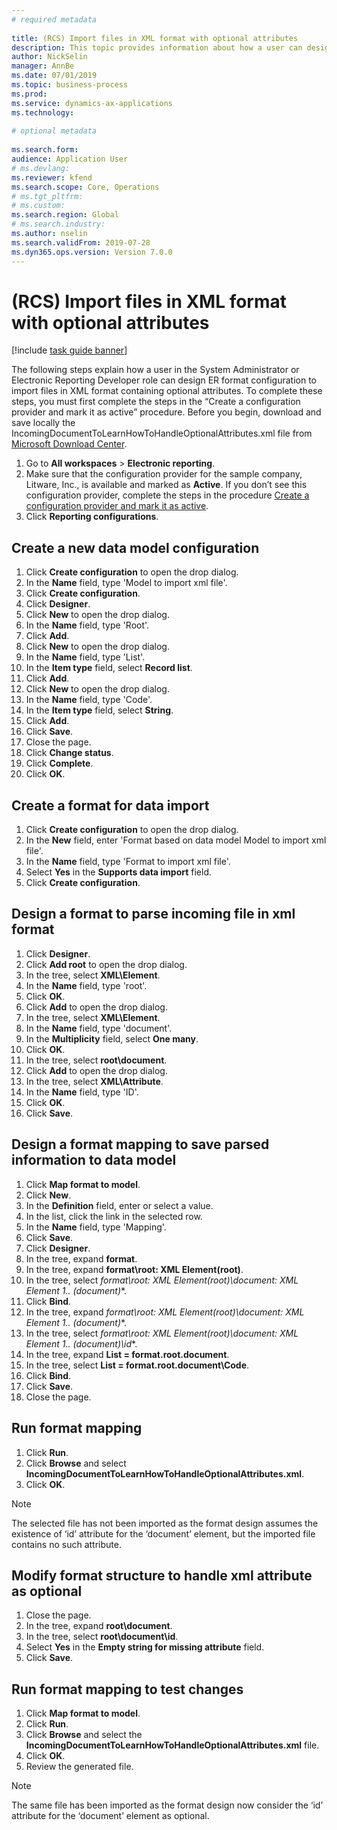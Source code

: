```yaml
--- 
# required metadata 
 
title: (RCS) Import files in XML format with optional attributes
description: This topic provides information about how a user can design ER format configuration to import files in XML format containing optional attributes.
author: NickSelin
manager: AnnBe 
ms.date: 07/01/2019
ms.topic: business-process 
ms.prod:  
ms.service: dynamics-ax-applications 
ms.technology:  
 
# optional metadata 
 
ms.search.form:  
audience: Application User 
# ms.devlang:  
ms.reviewer: kfend
ms.search.scope: Core, Operations 
# ms.tgt_pltfrm:  
# ms.custom:  
ms.search.region: Global
# ms.search.industry: 
ms.author: nselin
ms.search.validFrom: 2019-07-28 
ms.dyn365.ops.version: Version 7.0.0 
---
```

# (RCS) Import files in XML format with optional attributes

[!include [task guide banner](../../includes/task-guide-banner.md)]

The following steps explain how a user in the System Administrator or Electronic Reporting Developer role can design ER format configuration to import files in XML format containing optional attributes. To complete these steps, you must first complete the steps in the “Create a configuration provider and mark it as active” procedure. Before you begin, download and save locally the IncomingDocumentToLearnHowToHandleOptionalAttributes.xml file from [Microsoft Download Center](https://go.microsoft.com/fwlink/?linkid=874684).

1.	Go to **All workspaces** > **Electronic reporting**.
2.	Make sure that the configuration provider for the sample company, Litware, Inc., is available and marked as **Active**. If you don’t see this configuration provider, complete the steps in the procedure [Create a configuration provider and mark it as active](er-configuration-provider-mark-it-active-2016-11.md).
3.	Click **Reporting configurations**.

## Create a new data model configuration
1.	Click **Create configuration** to open the drop dialog.
2.	In the **Name** field, type 'Model to import xml file'.
3.	Click **Create configuration**.
4.	Click **Designer**.
5.	Click **New** to open the drop dialog.
6.	In the **Name** field, type 'Root'.
7.	Click **Add**.
8.	Click **New** to open the drop dialog.
9.	In the **Name** field, type 'List'.
10.	In the **Item type** field, select **Record list**.
11.	Click **Add**.
12.	Click **New** to open the drop dialog.
13.	In the **Name** field, type 'Code'.
14.	In the **Item type** field, select **String**.
15.	Click **Add**.
16.	Click **Save**.
17.	Close the page.
18.	Click **Change status**.
19.	Click **Complete**.
20.	Click **OK**.

## Create a format for data import
1.	Click **Create configuration** to open the drop dialog.
2.	In the **New** field, enter 'Format based on data model Model to import xml file'.
3.	In the **Name** field, type 'Format to import xml file'.
4.	Select **Yes** in the **Supports data import** field.
5.	Click **Create configuration**.

## Design a format to parse incoming file in xml format
1.	Click **Designer**.
2.	Click **Add root** to open the drop dialog.
3.	In the tree, select **XML\Element**.
4.	In the **Name** field, type 'root'.
5.	Click **OK**.
6.	Click **Add** to open the drop dialog.
7.	In the tree, select **XML\Element**.
8.	In the **Name** field, type 'document'.
9.	In the **Multiplicity** field, select **One many**.
10.	Click **OK**.
11.	In the tree, select **root\document**.
12.	Click **Add** to open the drop dialog.
13.	In the tree, select **XML\Attribute**.
14.	In the **Name** field, type 'ID'.
15.	Click **OK**.
16.	Click **Save**.

## Design a format mapping to save parsed information to data model
1. Click **Map format to model**.
2. Click **New**.
3. In the **Definition** field, enter or select a value.
4. In the list, click the link in the selected row.
5. In the **Name** field, type 'Mapping'.
6. Click **Save**.
7. Click **Designer**.
8. In the tree, expand **format**.
9. In the tree, expand **format\root: XML Element(root)**.
10.	In the tree, select **format\root: XML Element(root)\document: XML Element 1..* (document)**.
11.	Click **Bind**.
12.	In the tree, expand **format\root: XML Element(root)\document: XML Element 1..* (document)**.
13.	In the tree, select **format\root: XML Element(root)\document: XML Element 1..* (document)\id**.
14.	In the tree, expand **List = format.root.document**.
15.	In the tree, select **List = format.root.document\Code**.
16.	Click **Bind**.
17.	Click **Save**.
18.	Close the page.
 
## Run format mapping
1. Click **Run**.
2. Click **Browse** and select **IncomingDocumentToLearnHowToHandleOptionalAttributes.xml**.
3. Click **OK**.

> [!NOTE]
> The selected file has not been imported as the format design assumes the existence of ‘id’ attribute for the ‘document’ element, but the imported file contains no such attribute.

## Modify format structure to handle xml attribute as optional
1. Close the page.
2. In the tree, expand **root\document**.
3. In the tree, select **root\document\id**.
4. Select **Yes** in the **Empty string for missing attribute** field.
5. Click **Save**.
 
## Run format mapping to test changes
1. Click **Map format to model**.
2. Click **Run**.
3. Click **Browse** and select the **IncomingDocumentToLearnHowToHandleOptionalAttributes.xml** file.
4. Click **OK**.
5. Review the generated file. 

> [!NOTE]
> The same file has been imported as the format design now consider the ‘id’ attribute for the ‘document’ element as optional.
